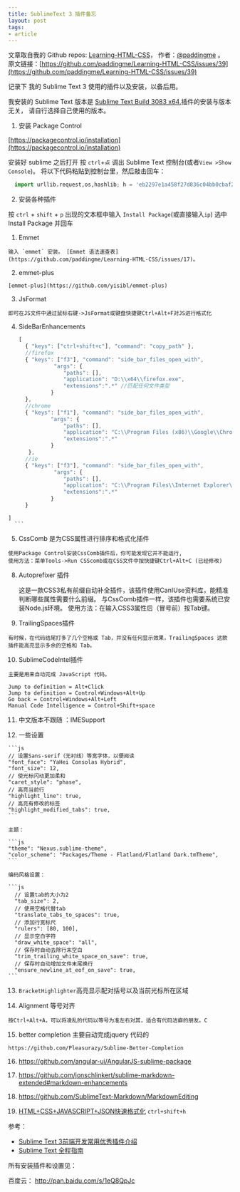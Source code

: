 ```yaml
---
title: SublimeText 3 插件备忘
layout: post
tags:
- article
---
```



 文章取自我的 Github  repos: [Learning-HTML-CSS](https://github.com/paddingme/Learning-HTML-CSS)， 作者：[@paddingme](http://padding.me/about.html) 。  
原文链接：[https://github.com/paddingme/Learning-HTML-CSS/issues/39](https://github.com/paddingme/Learning-HTML-CSS/issues/39)

记录下 我的 Sublime Text 3 使用的插件以及安装，以备后用。

我安装的 Sublime Text 版本是 [Sublime Text Build 3083 x64](http://www.sublimetext.com/3),插件的安装与版本无关，
请自行选择自己使用的版本。



1. 安装 Package Control

  [https://packagecontrol.io/installation](https://packagecontrol.io/installation)

  安装好 sublime 之后打开 按 `ctrl`+` 点 ` 调出 Sublime Text 控制台(或者`View >Show Console`)。 将以下代码粘贴到控制台里，然后敲击回车：

  ```python
    import urllib.request,os,hashlib; h = 'eb2297e1a458f27d836c04bb0cbaf282' + 'd0e7a3098092775ccb37ca9d6b2e4b7d'; pf = 'Package Control.sublime-package'; ipp = sublime.installed_packages_path(); urllib.request.install_opener( urllib.request.build_opener( urllib.request.ProxyHandler()) ); by = urllib.request.urlopen( 'http://packagecontrol.io/' + pf.replace(' ', '%20')).read(); dh = hashlib.sha256(by).hexdigest(); print('Error validating download (got %s instead of %s), please try manual install' % (dh, h)) if dh != h else open(os.path.join( ipp, pf), 'wb' ).write(by)
  ```

2. 安装各种插件

  按 `ctrl` + `shift` + `p` 出现的文本框中输入 `Install Package`(或直接输入`ip`) 选中 Install Package 并回车

  1. Emmet

    输入 `emmet` 安装。 [Emmet 语法速查表](https://github.com/paddingme/Learning-HTML-CSS/issues/17)。

  2. emmet-plus

    [emmet-plus](https://github.com/yisibl/emmet-plus)

  3. JsFormat

    即可在JS文件中通过鼠标右键->JsFormat或键盘快捷键Ctrl+Alt+F对JS进行格式化

  4. SideBarEnhancements

	  ```js
	  [
	    { "keys": ["ctrl+shift+c"], "command": "copy_path" },
	    //firefox
	    { "keys": ["f3"], "command": "side_bar_files_open_with",
	             "args": {
	                "paths": [],
	                "application": "D:\\x64\\firefox.exe",
	                "extensions":".*" //匹配任何文件类型
	            }
	    },
	    //chrome
	    { "keys": ["f1"], "command": "side_bar_files_open_with",
	            "args": {
	                "paths": [],
	                "application": "C:\\Program Files (x86)\\Google\\Chrome\\Application\\chrome.exe",
	                "extensions":".*"
	            }
	     },
	    //ie
	    { "keys": ["f3"], "command": "side_bar_files_open_with",
	             "args": {
	                "paths": [],
	                "application": "C:\\Program Files\\Internet Explorer\\iexplore.exe",
	                "extensions":".*"
	            }
	    }
	]
	  ```

  5. CssComb 是为CSS属性进行排序和格式化插件

    使用Package Control安装CssComb插件后，你可能发现它并不能运行, 
    使用方法：菜单Tools->Run CSScomb或在CSS文件中按快捷键Ctrl+Alt+C (已经修改)

  8. Autoprefixer 插件

      这是一款CSS3私有前缀自动补全插件，该插件使用CanIUse资料库，能精准判断哪些属性需要什么前缀。
      与CssComb插件一样，该插件也需要系统已安装Node.js环境。 
      使用方法：在输入CSS3属性后（冒号前）按Tab键。

  9. TrailingSpaces插件

    有时候，在代码结尾打多了几个空格或 Tab，并没有任何显示效果，TrailingSpaces 这款插件能高亮显示多余的空格和 Tab。

  10. SublimeCodeIntel插件

    主要是用来自动完成 JavaScript 代码。

    Jump to definition = Alt+Click
    Jump to definition = Control+Windows+Alt+Up
    Go back = Control+Windows+Alt+Left
    Manual Code Intelligence = Control+Shift+space


  11. 中文版本不跟随 ：IMESupport

  12.  一些设置

    ```js
    // 设置Sans-serif（无衬线）等宽字体，以便阅读
    "font_face": "YaHei Consolas Hybrid",
    "font_size": 12,
    // 使光标闪动更加柔和
    "caret_style": "phase",
    // 高亮当前行
    "highlight_line": true,
    // 高亮有修改的标签
    "highlight_modified_tabs": true,
    ```

    主题：

    ```js
    "theme": "Nexus.sublime-theme",
    "color_scheme": "Packages/Theme - Flatland/Flatland Dark.tmTheme",
    ```

    编码风格设置：

    ```js
      // 设置tab的大小为2
      "tab_size": 2,
      // 使用空格代替tab
      "translate_tabs_to_spaces": true,
      // 添加行宽标尺
      "rulers": [80, 100],
      // 显示空白字符
      "draw_white_space": "all",
      // 保存时自动去除行末空白
      "trim_trailing_white_space_on_save": true,
      // 保存时自动增加文件末尾换行
      "ensure_newline_at_eof_on_save": true,
    ```

  13. `BracketHighlighter`高亮显示配对括号以及当前光标所在区域

  14. Alignment 等号对齐

    按Ctrl+Alt+A，可以将凌乱的代码以等号为准左右对其，适合有代码洁癖的朋友。C

  15. better completion 主要自动完成jquery 代码的

    https://github.com/Pleasurazy/Sublime-Better-Completion


  16. https://github.com/angular-ui/AngularJS-sublime-package

  17. https://github.com/jonschlinkert/sublime-markdown-extended#markdown-enhancements

  18. https://github.com/SublimeText-Markdown/MarkdownEditing

  19. [HTML+CSS+JAVASCRIPT+JSON快速格式化](https://github.com/victorporof/Sublime-HTMLPrettify)
         `ctrl+shift+h`


参考：
- [Sublime Text 3前端开发常用优秀插件介绍](http://www.cnblogs.com/hykun/p/sublimeText3.html)
- [Sublime Text 全程指南](zh.lucida.me/blog/sublime-text-complete-guide/ )



所有安装插件和设置见：

百度云： http://pan.baidu.com/s/1eQ8QpJc